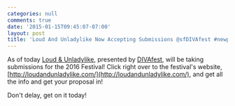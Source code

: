```yaml
---
categories: null
comments: true
date: '2015-01-15T09:45:07-07:00'
layout: post
title: 'Loud And Unladylike Now Accepting Submissions @sfDIVAfest #newplay #pwopp'
---
```


As of today [Loud & Unladylike](http://loudandunladylike.com/post/108165687676/loud-unladylike-accepting-submission-for-2016), presented by [DIVAfest](http://www.theexit.org/divafest/), will be taking submissions for the 2016 Festival! Click right over to the festival's website, [http://loudandunladylike.com/](http://loudandunladylike.com/), and get all the info and get your proposal in! 

Don't delay, get on it today!